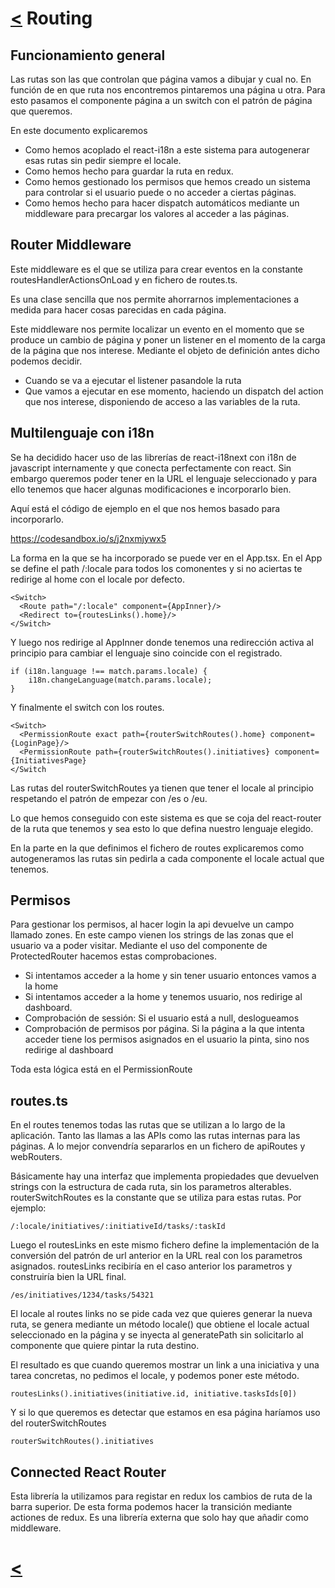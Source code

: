 # [<](../../Readme.md) Routing

## Funcionamiento general
Las rutas son las que controlan que página vamos a dibujar y cual no. En función de en que ruta nos encontremos pintaremos una página u otra.
Para esto pasamos el componente página a un switch con el patrón de página que queremos.

En este documento explicaremos 
- Como hemos acoplado el react-i18n a este sistema para autogenerar esas rutas sin pedir siempre el locale.
- Como hemos hecho para guardar la ruta en redux.
- Como hemos gestionado los permisos que hemos creado un sistema para controlar si el usuario puede o no acceder a ciertas páginas.
- Como hemos hecho para hacer dispatch automáticos mediante un middleware para precargar los valores al acceder a las páginas.

## Router Middleware
Este middleware es el que se utiliza para crear eventos en la constante routesHandlerActionsOnLoad y en fichero de routes.ts.

Es una clase sencilla que nos permite ahorrarnos implementaciones a medida para hacer cosas parecidas en cada página.

Este middleware nos permite localizar un evento en el momento que se produce un cambio de página y poner un listener en el momento de la carga de la página que nos interese. Mediante el objeto de definición antes dicho podemos decidir.
- Cuando se va a ejecutar el listener pasandole la ruta
- Que vamos a ejecutar en ese momento, haciendo un dispatch del action que nos interese, disponiendo de acceso a las variables de la ruta.

## Multilenguaje con i18n
Se ha decidido hacer uso de las librerías de react-i18next con i18n de javascript internamente y que conecta perfectamente con react.
Sin embargo queremos poder tener en la URL el lenguaje seleccionado y para ello tenemos que hacer algunas modificaciones e incorporarlo bien.

Aquí está el código de ejemplo en el que nos hemos basado para incorporarlo.

https://codesandbox.io/s/j2nxmjywx5

La forma en la que se ha incorporado se puede ver en el App.tsx. En el App se define el path /:locale para todos los comonentes y si no aciertas te redirige al home con el locale por defecto.

```
<Switch>
  <Route path="/:locale" component={AppInner}/>
  <Redirect to={routesLinks().home}/>
</Switch>
```

Y luego nos redirige al AppInner donde tenemos una redirección activa al principio para cambiar el lenguaje sino coincide con el registrado.
```
if (i18n.language !== match.params.locale) {
    i18n.changeLanguage(match.params.locale);
}
```

Y finalmente el switch con los routes.

```
<Switch>
  <PermissionRoute exact path={routerSwitchRoutes().home} component={LoginPage}/>
  <PermissionRoute path={routerSwitchRoutes().initiatives} component={InitiativesPage}
</Switch
```

Las rutas del routerSwitchRoutes ya tienen que tener el locale al principio respetando el patrón de empezar con /es o /eu.

Lo que hemos conseguido con este sistema es que se coja del react-router de la ruta que tenemos y sea esto lo que defina nuestro lenguaje elegido.

En la parte en la que definimos el fichero de routes explicaremos como autogeneramos las rutas sin pedirla a cada componente el locale actual que tenemos.

## Permisos
Para gestionar los permisos, al hacer login la api devuelve un campo llamado zones. En este campo vienen los strings de las zonas que el usuario va a poder visitar. Mediante el uso del componente de ProtectedRouter hacemos estas comprobaciones.
- Si intentamos acceder a la home y sin tener usuario entonces vamos a la home
- Si intentamos acceder a la home y tenemos usuario, nos redirige al dashboard.
- Comprobación de sessión: Si el usuario está a null, deslogueamos
- Comprobación de permisos por página. Si la página a la que intenta acceder tiene los permisos asignados en el usuario la pinta, sino nos redirige al dashboard

Toda esta lógica está en el PermissionRoute

## routes.ts
En el routes tenemos todas las rutas que se utilizan a lo largo de la aplicación. Tanto las llamas a las APIs como las rutas internas para las páginas. A lo mejor convendría separarlos en un fichero de apiRoutes y webRouters.

Básicamente hay una interfaz que implementa propiedades que devuelven strings con la estructura de cada ruta, sin los parametros alterables. routerSwitchRoutes es la constante que se utiliza para estas rutas. Por ejemplo:

```
/:locale/initiatives/:initiativeId/tasks/:taskId
```

Luego el routesLinks en este mismo fichero define la implementación de la conversión del patrón de url anterior en la URL real con los parametros asignados. routesLinks recibiría en el caso anterior los parametros y construiría bien la URL final.

```
/es/initiatives/1234/tasks/54321
```

El locale al routes links no se pide cada vez que quieres generar la nueva ruta, se genera mediante un método locale() que obtiene el locale actual seleccionado en la página y se inyecta al generatePath sin solicitarlo al componente que quiere pintar la ruta destino.

El resultado es que cuando queremos mostrar un link a una iniciativa y una tarea concretas, no pedimos el locale, y podemos poner este método.

```
routesLinks().initiatives(initiative.id, initiative.tasksIds[0])
```

Y si lo que queremos es detectar que estamos en esa página haríamos uso del routerSwitchRoutes

```
routerSwitchRoutes().initiatives
```

## Connected React Router

Esta librería la utilizamos para registar en redux los cambios de ruta de la barra superior. De esta forma podemos hacer la transición mediante actiones de redux. Es una librería externa que solo hay que añadir como middleware.

# [<](../../Readme.md)